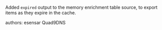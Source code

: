 Added `expired` output to the memory enrichment table source, to export items as they expire in the cache.

authors: esensar Quad9DNS
